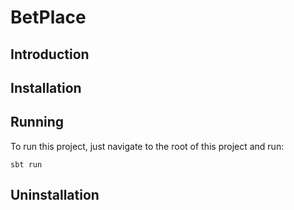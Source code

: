 # BetPlace

## Introduction


## Installation


## Running

To run this project, just navigate to the root of this project and run:
```
sbt run
```

## Uninstallation

